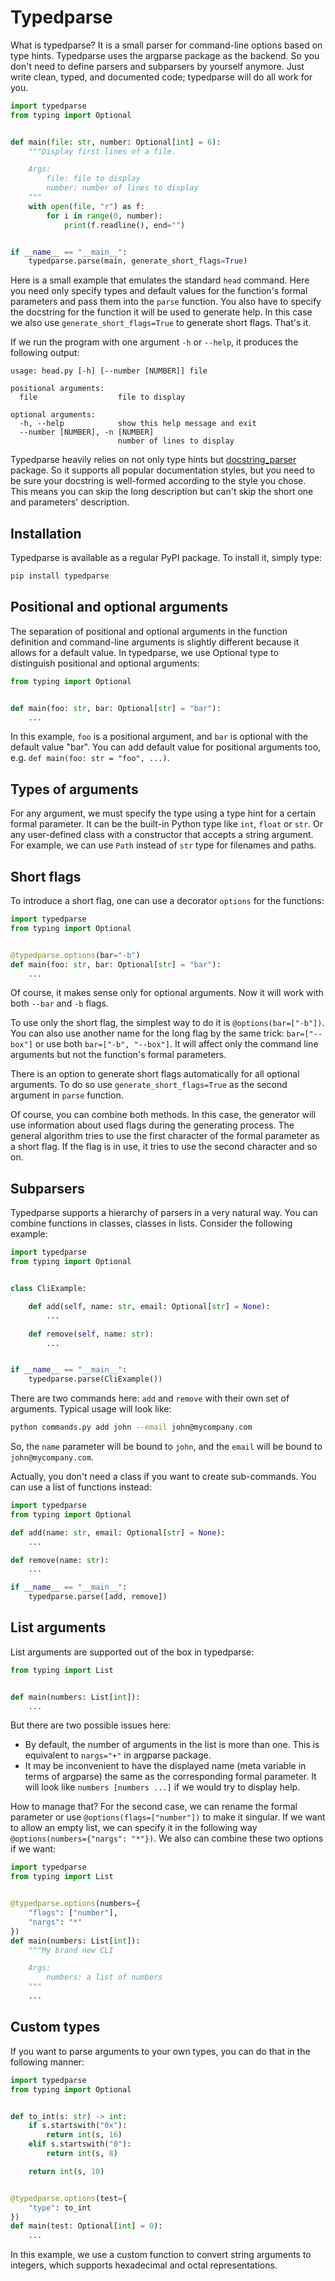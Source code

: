 # Typedparse

What is typedparse? It is a small parser for command-line options based on type hints. Typedparse uses the argparse
package as the backend. So you don't need to define parsers and subparsers by yourself anymore. Just write clean, typed,
and documented code; typedparse will do all work for you.

```python
import typedparse
from typing import Optional


def main(file: str, number: Optional[int] = 6):
    """Display first lines of a file.

    Args:
        file: file to display
        number: number of lines to display
    """
    with open(file, "r") as f:
        for i in range(0, number):
            print(f.readline(), end="")


if __name__ == "__main__":
    typedparse.parse(main, generate_short_flags=True)
```

Here is a small example that emulates the standard `head` command. Here you need only specify types and default values
for the function's formal parameters and pass them into the `parse` function. You also have to specify the docstring for
the function it will be used to generate help. In this case we also use `generate_short_flags=True` to generate short flags.
That's it.

If we run the program with one argument `-h` or `--help`, it produces the following output:

```
usage: head.py [-h] [--number [NUMBER]] file

positional arguments:
  file                  file to display

optional arguments:
  -h, --help            show this help message and exit
  --number [NUMBER], -n [NUMBER]
                        number of lines to display
```

Typedparse heavily relies on not only type hints but [docstring_parser](https://github.com/rr-/docstring_parser)
package. So it supports all popular documentation styles, but you need to be sure your docstring is well-formed
according to the style you chose. This means you can skip the long description but can't skip the short one and
parameters' description.

## Installation

Typedparse is available as a regular PyPI package. To install it, simply type:

```bash
pip install typedparse
```

## Positional and optional arguments

The separation of positional and optional arguments in the function definition and command-line arguments is slightly
different because it allows for a default value. In typedparse, we use Optional type to distinguish positional and
optional arguments:

```python
from typing import Optional


def main(foo: str, bar: Optional[str] = "bar"):
    ...
```

In this example, `foo` is a positional argument, and `bar` is optional with the default value "bar". You can add default
value for positional arguments too, e.g. `def main(foo: str = "foo", ...)`.

## Types of arguments

For any argument, we must specify the type using a type hint for a certain formal parameter. It can be the built-in
Python type like `int`, `float` or `str`. Or any user-defined class with a constructor that accepts a string argument.
For example, we can use `Path` instead of `str` type for filenames and paths.

## Short flags

To introduce a short flag, one can use a decorator `options` for the functions:

```python
import typedparse
from typing import Optional


@typedparse.options(bar="-b")
def main(foo: str, bar: Optional[str] = "bar"):
    ...
```

Of course, it makes sense only for optional arguments. Now it will work with both
`--bar` and `-b` flags.

To use only the short flag, the simplest way to do it is `@options(bar=["-b"])`. You can also use another name for the
long flag by the same trick: `bar=["--box"]`
or use both `bar=["-b", "--box"]`. It will affect only the command line arguments but not the function's formal
parameters.

There is an option to generate short flags automatically for all optional arguments. To do so
use `generate_short_flags=True` as the second argument in `parse` function.

Of course, you can combine both methods. In this case, the generator will use information about used flags during the
generating process. The general algorithm tries to use the first character of the formal parameter as a short flag. If
the flag is in use, it tries to use the second character and so on.

## Subparsers

Typedparse supports a hierarchy of parsers in a very natural way. You can combine functions in classes, classes in
lists. Consider the following example:

```python
import typedparse
from typing import Optional


class CliExample:

    def add(self, name: str, email: Optional[str] = None):
        ...

    def remove(self, name: str):
        ...


if __name__ == "__main__":
    typedparse.parse(CliExample())
```

There are two commands here:  `add` and `remove` with their own set of arguments. Typical usage will look like:

```bash
python commands.py add john --email john@mycompany.com
```

So, the `name` parameter will be bound to `john`, and the `email` will be bound to `john@mycompany.com`.

Actually, you don't need a class if you want to create sub-commands. You can use 
a list of functions instead:

```python
import typedparse
from typing import Optional

def add(name: str, email: Optional[str] = None):
    ...

def remove(name: str):
    ...

if __name__ == "__main__":
    typedparse.parse([add, remove])
```

## List arguments

List arguments are supported out of the box in typedparse:

```python
from typing import List


def main(numbers: List[int]):
    ...
```

But there are two possible issues here:

- By default, the number of arguments in the list is more than one. This is equivalent to `nargs="+"` in argparse
  package.
- It may be inconvenient to have the displayed name
  (meta variable in terms of argparse) the same as the corresponding formal parameter. It will look
  like `numbers [numbers ...]` if we would try to display help.

How to manage that? For the second case, we can rename the formal parameter or use `@options(flags=["number"])` to make
it singular. If we want to allow an empty list, we can specify it in the following
way `@options(numbers={"nargs": "*"})`. We also can combine these two options if we want:

```python
import typedparse
from typing import List


@typedparse.options(numbers={
    "flags": ["number"],
    "nargs": "*"
})
def main(numbers: List[int]):
    """My brand new CLI

    Args:
        numbers: a list of numbers
    """
    ...
```

## Custom types

If you want to parse arguments to your own types, you can do that in the following manner:

```python
import typedparse
from typing import Optional


def to_int(s: str) -> int:
    if s.startswith("0x"):
        return int(s, 16)
    elif s.startswith("0"):
        return int(s, 8)

    return int(s, 10)


@typedparse.options(test={
    "type": to_int
})
def main(test: Optional[int] = 0):
    ...
```

In this example, we use a custom function to convert string arguments to integers, which supports hexadecimal and octal
representations.